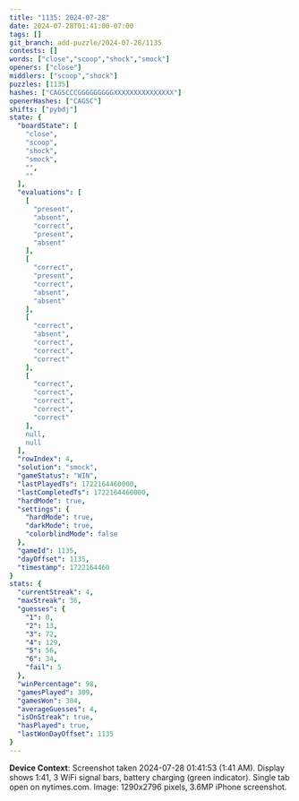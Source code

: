 ```yaml
---
title: "1135: 2024-07-28"
date: 2024-07-28T01:41:00-07:00
tags: []
git_branch: add-puzzle/2024-07-28/1135
contests: []
words: ["close","scoop","shock","smock"]
openers: ["close"]
middlers: ["scoop","shock"]
puzzles: [1135]
hashes: ["CAGSCCCGGGGGGGGGXXXXXXXXXXXXXXX"]
openerHashes: ["CAGSC"]
shifts: ["pybdj"]
state: {
  "boardState": [
    "close",
    "scoop",
    "shock",
    "smock",
    "",
    ""
  ],
  "evaluations": [
    [
      "present",
      "absent",
      "correct",
      "present",
      "absent"
    ],
    [
      "correct",
      "present",
      "correct",
      "absent",
      "absent"
    ],
    [
      "correct",
      "absent",
      "correct",
      "correct",
      "correct"
    ],
    [
      "correct",
      "correct",
      "correct",
      "correct",
      "correct"
    ],
    null,
    null
  ],
  "rowIndex": 4,
  "solution": "smock",
  "gameStatus": "WIN",
  "lastPlayedTs": 1722164460000,
  "lastCompletedTs": 1722164460000,
  "hardMode": true,
  "settings": {
    "hardMode": true,
    "darkMode": true,
    "colorblindMode": false
  },
  "gameId": 1135,
  "dayOffset": 1135,
  "timestamp": 1722164460
}
stats: {
  "currentStreak": 4,
  "maxStreak": 36,
  "guesses": {
    "1": 0,
    "2": 13,
    "3": 72,
    "4": 129,
    "5": 56,
    "6": 34,
    "fail": 5
  },
  "winPercentage": 98,
  "gamesPlayed": 309,
  "gamesWon": 304,
  "averageGuesses": 4,
  "isOnStreak": true,
  "hasPlayed": true,
  "lastWonDayOffset": 1135
}
---
```

<!-- more -->

**Device Context**: Screenshot taken 2024-07-28 01:41:53 (1:41 AM). Display shows 1:41, 3 WiFi signal bars, battery charging (green indicator). Single tab open on nytimes.com. Image: 1290x2796 pixels, 3.6MP iPhone screenshot.